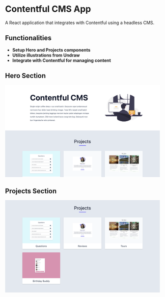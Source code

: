 # Contentful CMS App

A React application that integrates with Contentful using a headless CMS.

## Functionalities

- **Setup Hero and Projects components**
- **Utilize illustrations from Undraw**
- **Integrate with Contentful for managing content**

## Hero Section

![alt text](image.png)

## Projects Section

![alt text](image-1.png)
